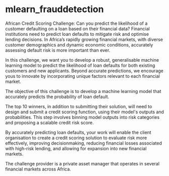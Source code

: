 # mlearn_frauddetection
African Credit Scoring Challenge: Can you predict the likelihood of a customer defaulting on a loan based on their financial data?
Financial institutions need to predict loan defaults to mitigate risk and optimise lending decisions. In Africa’s rapidly growing financial markets, with diverse customer demographics and dynamic economic conditions, accurately assessing default risk is more important than ever.

In this challenge, we want you to develop a robust, generalisable machine learning model to predict the likelihood of loan defaults for both existing customers and new applicants. Beyond accurate predictions, we encourage yous to innovate by incorporating unique factors relevant to each financial market.

The objective of this challenge is to develop a machine learning model that accurately predicts the probability of loan default.

The top 10 winners, in addition to submitting their solution, will need to design and submit a credit scoring function, using their model's outputs and probabilities. This step involves binning model outputs into risk categories and proposing a scalable credit risk score.

By accurately predicting loan defaults, your work will enable the client organisation to create a credit scoring solution to evaluate risk more effectively, improving decisionmaking, reducing financial losses associated with high-risk lending, and allowing for expansion into new financial markets.

The challenge provider is a private asset manager that operates in several financial markets across Africa.
